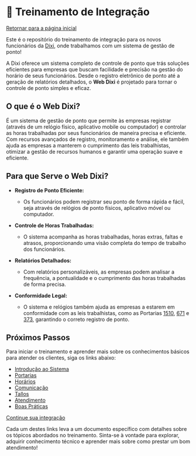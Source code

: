 # 👋 Treinamento de Integração

[Retornar para a página inicial](../README.md)

Este é o repositório do treinamento de integração para os novos funcionários da <a target="_blank" href="https://dixiponto.com.br/">Dixi</a>, onde trabalhamos com um sistema de gestão de ponto!

A Dixi oferece um sistema completo de controle de ponto que trás soluções eficientes para empresas que buscam facilidade e precisão na gestão do horário de seus funcionários. Desde o registro eletrônico de ponto até a geração de relatórios detalhados, o **Web Dixi** é projetado para tornar o controle de ponto simples e eficaz.

## O que é o Web Dixi?

É um sistema de gestão de ponto que permite às empresas registrar (através de um relógio físico, aplicativo mobile ou computador) e controlar as horas trabalhadas por seus funcionários de maneira precisa e eficiente. Com recursos avançados de registro, monitoramento e análise, ele também ajuda as empresas a manterem o cumprimento das leis trabalhistas, otimizar a gestão de recursos humanos e garantir uma operação suave e eficiente.

## Para que Serve o Web Dixi?

- **Registro de Ponto Eficiente:**
  - Os funcionários podem registrar seu ponto de forma rápida e fácil, seja através de relógios de ponto físicos, aplicativo móvel ou computador.

- **Controle de Horas Trabalhadas:**
  - O sistema acompanha as horas trabalhadas, horas extras, faltas e atrasos, proporcionando uma visão completa do tempo de trabalho dos funcionários.

- **Relatórios Detalhados:**
  - Com relatórios personalizáveis, as empresas podem analisar a frequência, a pontualidade e o cumprimento das horas trabalhadas de forma precisa.

- **Conformidade Legal:**
  - O sistema e relógios também ajuda as empresas a estarem em conformidade com as leis trabalhistas, como as Portarias [1510](../portarias/1510.md), [671](../portarias/671.md) e [373](../portarias/373.md), garantindo o correto registro de ponto.

## Próximos Passos

Para iniciar o treinamento e aprender mais sobre os conhecimentos básicos para atender os clientes, siga os links abaixo:

- [Introdução ao Sistema](../sistema/README.md)
- [Portarias](../portarias/README.md)
- [Horários](../horarios/README.md)
- [Comunicação](../equipamentos/README.md)
- [Tallos](../atendimento/tallos.md)
- [Atendimento](../atendimento/README.md)
- [Boas Práticas](../boas_praticas.md)

[Continue sua integração](../sistema/README.md)

Cada um destes links leva a um documento específico com detalhes sobre os tópicos abordados no treinamento. Sinta-se à vontade para explorar, adquirir conhecimento técnico e aprender mais sobre como prestar um bom atendimento!